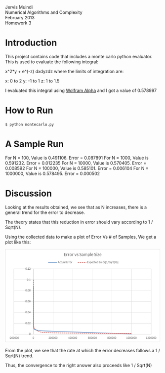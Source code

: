 Jervis Muindi   
Numerical Algorithms and Complexity    
February 2013  
Homework 3    

Introduction
============
This project contains code that includes a monte carlo python evaluator. This is used to evaluate the following
integral:

x^2*y + e^(-z) dxdyzdz where the limits of integration are:

x: 0 to 2
y: -1 to 1
z: 1 to 1.5  

I evaluated this integral using  [Wolfram Alpha](http://goo.gl/YM465) and I got a value of 0.578997


How to Run
==========

`$ python montecarlo.py`


A Sample Run
=============
For N = 100, Value is 0.491106. Error = 0.087891
For N = 1000, Value is 0.591232. Error = 0.012235
For N = 10000, Value is 0.570405. Error = 0.008592
For N = 100000, Value is 0.585101. Error = 0.006104
For N = 1000000, Value is 0.578495. Error = 0.000502
 

Discussion
===========
Looking at the results obtained, we see that as N increases, there is a general trend for the error to decrease.

The theory states that this reduction in error should vary according to 1 / Sqrt(N).  

Using the collected data to make a plot of Error Vs # of Samples, We get a plot like this:

![Graph](./graph_final.png "Graph")


From the plot, we see that the rate at which the error decreases follows a 1 / Sqrt(N) trend.  

Thus, the convergence to the right answer also proceeds like 1 / Sqrt(N)

